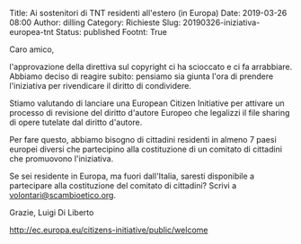 Title: Ai sostenitori di TNT residenti all'estero (in Europa)
Date: 2019-03-26 08:00
Author: dilling
Category: Richieste
Slug: 20190326-iniziativa-europea-tnt
Status: published
Footnt: True





Caro amico,

l'approvazione della direttiva sul copyright ci ha scioccato e ci fa arrabbiare. Abbiamo deciso di reagire subito: pensiamo sia giunta l'ora di prendere l'iniziativa per rivendicare il diritto di condividere.

Stiamo valutando di lanciare una European Citizen Initiative per attivare un processo di revisione del diritto d'autore Europeo che legalizzi il file sharing di opere tutelate dal diritto d'autore.

Per fare questo, abbiamo bisogno di cittadini residenti in almeno 7 paesi europei diversi che partecipino alla costituzione di un comitato di cittadini che promuovono l'iniziativa.

Se sei residente in Europa, ma fuori dall'Italia, saresti disponibile a partecipare alla costituzione del comitato di cittadini? Scrivi a volontari@scambioetico.org.

Grazie,
Luigi Di Liberto

http://ec.europa.eu/citizens-initiative/public/welcome

